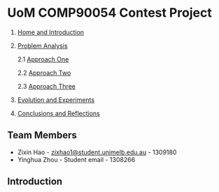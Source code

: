 # UoM COMP90054 Contest Project


1. [Home and Introduction]()
2. [Problem Analysis](Problem-Analysis)

    2.1 [Approach One](AI-Method-1)

    2.2 [Approach Two](AI-Method-2)

    2.3 [Approach Three](AI-Method-3)
3. [Evolution and Experiments](Evolution)
4. [Conclusions and Reflections](Conclusions-and-Reflections)


## Team Members

* Zixin Hao - zixhao1@student.unimelb.edu.au - 1309180
* Yinghua Zhou - Student email - 1308266

## Introduction

